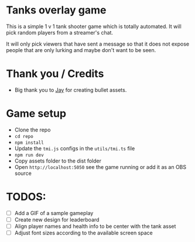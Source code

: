 # Tanks overlay game

This is a simple 1 v 1 tank shooter game which is totally automated. It will pick random players from a streamer's chat.   

It will only pick viewers that have sent a message so that it does not expose people that are only lurking and maybe don't want to be seen.

# Thank you / Credits 
 * Big thank you to [Jay](https://github.com/justJay-dev) for creating bullet assets.

# Game setup

 * Clone the repo
 * `cd repo`
 * `npm install`
 * Update the `tmi.js` configs in the `utils/tmi.ts` file
 * `npm run dev`
 * Copy assets folder to the dist folder 
 * Open `http://localhost:5050` see the game running or add it as an OBS source
 
# TODOS:
   * [ ] Add a GIF of a sample gameplay
   * [ ] Create new design for leaderboard
   * [ ] Align player names and health info to be center with the tank asset
   * [ ] Adjust font sizes according to the available screen space
